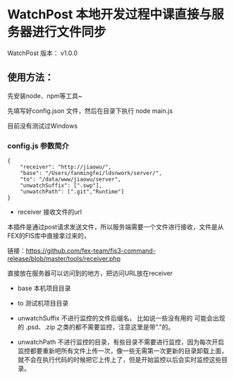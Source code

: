 # WatchPost 本地开发过程中课直接与服务器进行文件同步

WatchPost
版本： v1.0.0

## 使用方法：

先安装node、npm等工具~

先填写好config.json 文件，然后在目录下执行 node main.js

目前没有测试过Windows


### config.js 参数简介

    {
        "receiver": "http://jiaowu/",
        "base": "/Users/fanmingfei/ldsnwork/server/",
        "to": "/data/www/jiaowu/server",
        "unwatchSuffix": [".swp"],
        "unwatchPath": [".git","Runtime"]
    }


* receiver 接收文件的url

本插件是通过post请求发送文件，所以服务端需要一个文件进行接收，文件是从FEX的FIS库中直接拿过来的，

链接：<https://github.com/fex-team/fis3-command-release/blob/master/tools/receiver.php>

直接放在服务器可以访问到的地方，把访问URL放在receiver

* base 本机项目目录

* to 测试机项目目录

* unwatchSuffix 不进行监控的文件后缀名， 比如说一些没有用的 可能会出现的 .psd、.zip 之类的都不需要监控，注意这里是带"."的。

* unwatchPath 不进行监控的目录，有些目录不需要进行监控，因为每次开启监控都要重新吧所有文件上传一次，像一些无需第一次更新的目录卸载上面，就不会在执行代码的时候把它上传上了，但是开始监控以后会实时监控这些目录。


